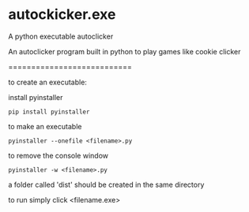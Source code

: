 # autockicker.exe
A python executable autoclicker

An autoclicker program built in python to play games like cookie clicker

===========================


to create an executable:

install pyinstaller
```
pip install pyinstaller
```

to make an executable
```
pyinstaller --onefile <filename>.py
```

to remove the console window
```
pyinstaller -w <filename>.py
```
  
a folder called 'dist' should be created in the same directory

to run simply click <filename.exe>
